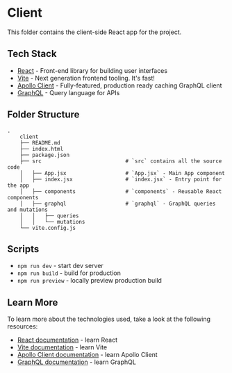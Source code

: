 # Client

This folder contains the client-side React app for the project.

## Tech Stack

- [React](https://reactjs.org/) - Front-end library for building user interfaces
- [Vite](https://vitejs.dev/) - Next generation frontend tooling. It's fast!
- [Apollo Client](https://www.apollographql.com/docs/react/) - Fully-featured, production ready caching GraphQL client
- [GraphQL](https://graphql.org/) - Query language for APIs  

## Folder Structure

```
.
    client
    ├── README.md
    ├── index.html
    ├── package.json
    ├── src                           # `src` contains all the source code
    │   ├── App.jsx                   # `App.jsx` - Main App component
    │   ├── index.jsx                 # `index.jsx` - Entry point for the app
    │   ├── components                # `components` - Reusable React components
    │   ├── graphql                   # `graphql` - GraphQL queries and mutations
    │   │   ├── queries
    │   │   └── mutations
    └── vite.config.js
```

## Scripts

- `npm run dev` - start dev server
- `npm run build` - build for production
- `npm run preview` - locally preview production build

## Learn More

To learn more about the technologies used, take a look at the following resources:

- [React documentation](https://reactjs.org/docs/getting-started.html) - learn React
- [Vite documentation](https://vitejs.dev/guide/) - learn Vite 
- [Apollo Client documentation](https://www.apollographql.com/docs/react/) - learn Apollo Client
- [GraphQL documentation](https://graphql.org/learn/) - learn GraphQL